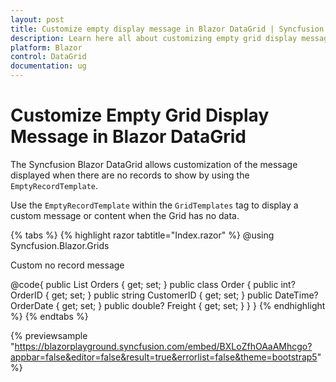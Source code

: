 ```yaml
---
layout: post
title: Customize empty display message in Blazor DataGrid | Syncfusion
description: Learn here all about customizing empty grid display message in Syncfusion Blazor DataGrid component and more.
platform: Blazor
control: DataGrid
documentation: ug
---
```


# Customize Empty Grid Display Message in Blazor DataGrid

The Syncfusion Blazor DataGrid allows customization of the message displayed when there are no records to show by using the `EmptyRecordTemplate`.

Use the `EmptyRecordTemplate` within the `GridTemplates` tag to display a custom message or content when the Grid has no data.

{% tabs %}
{% highlight razor tabtitle="Index.razor" %}
@using Syncfusion.Blazor.Grids

<SfGrid DataSource="@Orders" AllowPaging="true">
    <GridTemplates>
        <EmptyRecordTemplate>
            <span>Custom no record message</span>
        </EmptyRecordTemplate>
    </GridTemplates>
    <GridColumns>
        <GridColumn Field=@nameof(Order.OrderID) HeaderText="Order ID" TextAlign="TextAlign.Center" Width="120"></GridColumn>
        <GridColumn Field=@nameof(Order.CustomerID) HeaderText="Customer Name" TextAlign="TextAlign.Center" Width="120"></GridColumn>
        <GridColumn Field=@nameof(Order.OrderDate) HeaderText=" Order Date" Format="d" Type=ColumnType.Date TextAlign="TextAlign.Center" Width="120"></GridColumn>
        <GridColumn Field=@nameof(Order.Freight) HeaderText="Freight" Format="C2" TextAlign="TextAlign.Center" Width="120"></GridColumn>
    </GridColumns>
</SfGrid>

@code{
    public List<Order> Orders { get; set; }
    public class Order
    {
        public int? OrderID { get; set; }
        public string CustomerID { get; set; }
        public DateTime? OrderDate { get; set; }
        public double? Freight { get; set; }
    }
}
{% endhighlight %}
{% endtabs %}

{% previewsample "https://blazorplayground.syncfusion.com/embed/BXLoZfhOAaAMhcgo?appbar=false&editor=false&result=true&errorlist=false&theme=bootstrap5" %}